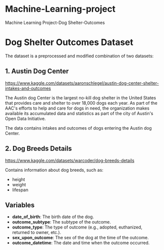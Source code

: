 # Machine-Learning-project
Machine Learning Project-Dog Shelter-Outcomes
# Dog Shelter Outcomes Dataset

The dataset is a preprocessed and modified combination of two datasets:

## 1. Austin Dog Center  
https://www.kaggle.com/datasets/aaronschlegel/austin-dog-center-shelter-intakes-and-outcomes

The Austin dog Center is the largest no-kill dog shelter in the United States that provides care and shelter to over 18,000 dogs each year. As part of the AAC's efforts to help and care for dogs in need, the organization makes available its accumulated data and statistics as part of the city of Austin's Open Data Initiative.

The data contains intakes and outcomes of dogs entering the Austin dog Center.

## 2. Dog Breeds Details  
https://www.kaggle.com/datasets/warcoder/dog-breeds-details

Contains information about dog breeds, such as:
- height
- weight
- lifespan

## Variables
- **date_of_birth**: The birth date of the dog.
- **outcome_subtype**: The subtype of the outcome.
- **outcome_type**: The type of outcome (e.g., adopted, euthanized, returned to owner, etc.).
- **sex_upon_outcome**: The sex of the dog at the time of the outcome.
- **outcome_datetime**: The date and time when the outcome occurred.
